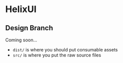 # HelixUI

## Design Branch

Coming soon...

* `dist/` is where you should put consumable assets
* `src/` is where you put the raw source files

